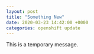 ```yaml
---
layout: post
title: "Something New"
date: 2020-03-23 14:42:00 +0000
categories: openshift update
---
```


This is a temporary message.
